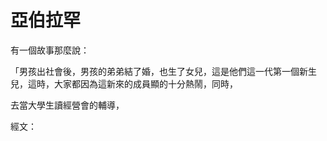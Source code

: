 # 亞伯拉罕

有一個故事那麼說：

「男孩出社會後，男孩的弟弟結了婚，也生了女兒，這是他們這一代第一個新生兒，這時，大家都因為這新來的成員顯的十分熱鬧，同時，

去當大學生讀經營會的輔導，

經文：